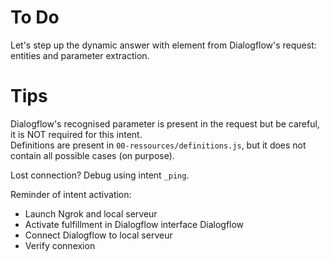 # To Do
Let's step up the dynamic answer with element from Dialogflow's request: entities and parameter extraction.

# Tips
Dialogflow's recognised parameter is present in the request but be careful, it is NOT required for this intent.   
Definitions are present in `00-ressources/definitions.js`, but it does not contain all possible cases (on purpose).

Lost connection? Debug using intent `_ping`.

Reminder of intent activation:
- Launch Ngrok and local serveur
- Activate fulfillment in Dialogflow interface Dialogflow
- Connect Dialogflow to local serveur
- Verify connexion
